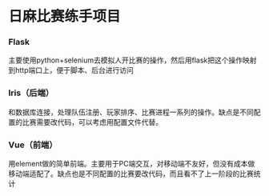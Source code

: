 # 日麻比赛练手项目

### Flask

主要使用python+selenium去模拟人开比赛的操作，然后用flask把这个操作映射到http端口上，便于脚本、后台进行访问

### Iris（后端）

和数据库连接，处理队伍注册、玩家排序、比赛进程一系列的操作。缺点是不同配置的比赛需要改代码，可以考虑用配置文件代替。

### Vue（前端）

用element做的简单前端。主要用于PC端交互，对移动端不友好，但没有成本做移动端适配了。缺点也是不同配置的比赛要改代码，而且看不了上一阶段的比赛统计


